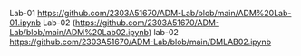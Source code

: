 Lab-01 https://github.com/2303A51670/ADM-Lab/blob/main/ADM%20Lab-01.ipynb
Lab-02 (https://github.com/2303A51670/ADM-Lab/blob/main/ADM%20Lab02.ipynb)
lab-02 https://github.com/2303A51670/ADM-Lab/blob/main/DMLAB02.ipynb
